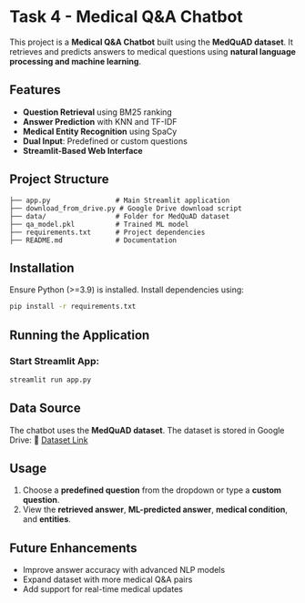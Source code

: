 # Task 4 - Medical Q&A Chatbot

This project is a **Medical Q&A Chatbot** built using the **MedQuAD dataset**. It retrieves and predicts answers to medical questions using **natural language processing and machine learning**.

## Features
- **Question Retrieval** using BM25 ranking
- **Answer Prediction** with KNN and TF-IDF
- **Medical Entity Recognition** using SpaCy
- **Dual Input**: Predefined or custom questions
- **Streamlit-Based Web Interface**

## Project Structure
```
├── app.py                # Main Streamlit application
├── download_from_drive.py # Google Drive download script
├── data/                 # Folder for MedQuAD dataset
├── qa_model.pkl          # Trained ML model
├── requirements.txt      # Project dependencies
├── README.md             # Documentation
```

## Installation
Ensure Python (>=3.9) is installed. Install dependencies using:
```sh
pip install -r requirements.txt
```

## Running the Application
### Start Streamlit App:
```sh
streamlit run app.py
```

## Data Source
The chatbot uses the **MedQuAD dataset**. The dataset is stored in Google Drive:
🔗 [Dataset Link](https://drive.google.com/drive/folders/1hU-0b30y6kuVeQ02koYrpAVrRDOO_w3k?usp=drive_link)

## Usage
1. Choose a **predefined question** from the dropdown or type a **custom question**.
2. View the **retrieved answer**, **ML-predicted answer**, **medical condition**, and **entities**.

## Future Enhancements
- Improve answer accuracy with advanced NLP models
- Expand dataset with more medical Q&A pairs
- Add support for real-time medical updates

